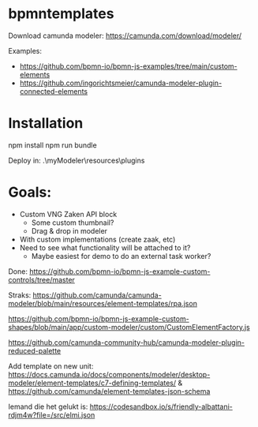 # bpmntemplates

Download camunda modeler: https://camunda.com/download/modeler/

Examples: 
- https://github.com/bpmn-io/bpmn-js-examples/tree/main/custom-elements
- https://github.com/ingorichtsmeier/camunda-modeler-plugin-connected-elements



# Installation
npm install
npm run bundle

Deploy in: .\myModeler\resources\plugins



# Goals:
- Custom VNG Zaken API block
  - Some custom thumbnail?
  - Drag & drop in modeler
- With custom implementations (create zaak, etc)
- Need to see what functionality will be attached to it?
  - Maybe easiest for demo to do an external task worker?



Done: https://github.com/bpmn-io/bpmn-js-example-custom-controls/tree/master



Straks: https://github.com/camunda/camunda-modeler/blob/main/resources/element-templates/rpa.json


https://github.com/bpmn-io/bpmn-js-example-custom-shapes/blob/main/app/custom-modeler/custom/CustomElementFactory.js


https://github.com/camunda-community-hub/camunda-modeler-plugin-reduced-palette


Add template on new unit: https://docs.camunda.io/docs/components/modeler/desktop-modeler/element-templates/c7-defining-templates/ & https://github.com/camunda/element-templates-json-schema



Iemand die het gelukt is: https://codesandbox.io/s/friendly-albattani-rdjm4w?file=/src/elmi.json
